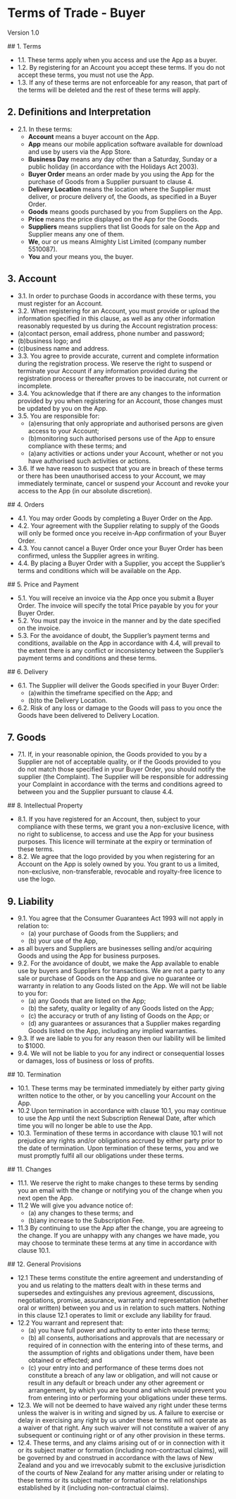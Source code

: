 # Terms of Trade - Buyer
Version 1.0

​## 1. Terms
- 1.1. These terms apply when you access and use the App as a buyer.
- 1.2. By registering for an Account you accept these terms.  If you do not accept these terms, you must not use the App.
- 1.3. If any of these terms are not enforceable for any reason, that part of the terms will be deleted and the rest of these terms will apply.

## 2. Definitions and Interpretation
- 2.1. In these terms:
  - **Account** means a buyer account on the App.
  - **App** means our mobile application software available for download and use by users via the App Store.
  - **Business Day** means any day other than a Saturday, Sunday or a public holiday (in accordance with the Holidays Act 2003).
  - **Buyer Order** means an order made by you using the App for the purchase of Goods from a Supplier pursuant to clause 4.
  - **Delivery Location** means the location where the Supplier must deliver, or procure delivery of, the Goods, as specified
  in a Buyer Order.
  - **Goods** means goods purchased by you from Suppliers on the App.
  - **Price** means the price displayed on the App for the Goods.
  - **Suppliers** means suppliers that list Goods for sale on the App and Supplier means any one of them.
  - **We**, our or us means Almighty List Limited (company number 5510087).
  - **You** and your means you, the buyer.

## 3. Account
- 3.1. In order to purchase Goods in accordance with these terms, you must register for an Account.
- 3.2. When registering for an Account, you must provide or upload the information specified in this clause, as well as any other information reasonably requested by us during the Account registration process:​
 - (a)contact person, email address, phone number and password;
 - (b)business logo; and
 - (c)business name and address.
- 3.3. You agree to provide accurate, current and complete information during the registration process.  We reserve the right to suspend or terminate your Account if any information provided during the registration process or thereafter proves to be inaccurate, not current or incomplete.
- 3.4. You acknowledge that if there are any changes to the information provided by you when registering for an Account, those changes must be updated by you on the App.
- 3.5. You are responsible for:
  - (a)ensuring that only appropriate and authorised persons are given access to your Account;
  - (b)monitoring such authorised persons use of the App to ensure compliance with these terms; and
  - (a)any activities or actions under your Account, whether or not you have authorised such activities or actions.
- 3.6. If we have reason to suspect that you are in breach of these terms or there has been unauthorised access to your Account, we may immediately terminate, cancel or suspend your Account and revoke your access to the App (in our absolute discretion).

​## 4. Orders
- 4.1. You may order Goods by completing a Buyer Order on the App.
- 4.2. Your agreement with the Supplier relating to supply of the Goods will only be formed once you receive in-App confirmation of your Buyer Order.   
- 4.3. You cannot cancel a Buyer Order once your Buyer Order has been confirmed, unless the Supplier agrees in writing.
- 4.4. By placing a Buyer Order with a Supplier, you accept the Supplier’s terms and conditions which will be available on the App.

​## 5. Price and Payment
- 5.1. You will receive an invoice via the App once you submit a Buyer Order.  The invoice will specify the total Price payable by you for your Buyer Order.
- 5.2. You must pay the invoice in the manner and by the date specified on the invoice.
- 5.3. For the avoidance of doubt, the Supplier’s payment terms and conditions, available on the App in accordance with 4.4, will prevail to the extent there is any conflict or inconsistency between the Supplier’s payment terms and conditions and these terms.

​## 6. Delivery
- 6.1. The Supplier will deliver the Goods specified in your Buyer Order:
  - (a)within the timeframe specified on the App; and
  - (b)to the Delivery Location.
- 6.2. Risk of any loss or damage to the Goods will pass to you once the Goods have been delivered to Delivery Location.

## 7. Goods
- 7.1. If, in your reasonable opinion, the Goods provided to you by a Supplier are not of acceptable quality, or if the Goods provided to you do not match those specified in your Buyer Order, you should notify the supplier (the Complaint).  The Supplier will be responsible for addressing your Complaint in accordance with the terms and conditions agreed to between you and the Supplier pursuant to clause 4.4.

​## 8. Intellectual Property
- 8.1. If you have registered for an Account, then, subject to your compliance with these terms, we grant you a non-exclusive licence, with no right to sublicense, to access and use the App for your business purposes.  This licence will terminate at the expiry or termination of these terms.
- 8.2. We agree that the logo provided by you when registering for an Account on the App is solely owned by you.  You grant to us a limited, non-exclusive, non-transferable, revocable and royalty-free licence to use the logo.

## 9. Liability
- 9.1. You agree that the Consumer Guarantees Act 1993 will not apply in relation to:
  - (a) your purchase of Goods from the Suppliers; and
  - (b) your use of the App,
- as all buyers and Suppliers are businesses selling and/or acquiring Goods and using the App for business purposes.
- 9.2. For the avoidance of doubt, we make the App available to enable use by buyers and Suppliers for transactions.  We are not a party to any sale or purchase of Goods on the App and give no guarantee or warranty in relation to any Goods listed on the App.  We will not be liable to you for:​
  - (a) any Goods that are listed on the App;
  - (b) the safety, quality or legality of any Goods listed on the App;
  - (c) the accuracy or truth of any listing of Goods on the App; or
  - (d) any guarantees or assurances that a Supplier makes regarding Goods listed on the App, including any implied warranties.
- 9.3. If we are liable to you for any reason then our liability will be limited to $1000.
- 9.4. We will not be liable to you for any indirect or consequential losses or damages, loss of business or loss of profits.

​## 10. Termination
- 10.1. These terms may be terminated immediately by either party giving written notice to the other, or by you cancelling your Account on the App.
- 10.2 Upon termination in accordance with clause 10.1, you may continue to use the App until the next Subscription Renewal Date, after which time you will no longer be able to use the App.
- 10.3. Termination of these terms in accordance with clause 10.1 will not prejudice any rights and/or obligations accrued by either party prior to the date of termination.  Upon termination of these terms, you and we must promptly fulfil all our obligations under these terms.

​## 11. Changes
- 11.1. We reserve the right to make changes to these terms by sending you an email with the change or notifying you of the change when you next open the App.
- 11.2 We will give you advance notice of:
  - (a) any changes to these terms; and
  - (b)any increase to the Subscription Fee.
- 11.3 By continuing to use the App after the change, you are agreeing to the change.  If you are unhappy with any changes we have made, you may choose to terminate these terms at any time in accordance with clause 10.1.

​## 12. General Provisions
- 12.1 These terms constitute the entire agreement and understanding of you and us relating to the matters dealt with in these terms and supersedes and extinguishes any previous agreement, discussions, negotiations, promise, assurance, warranty and representation (whether oral or written) between you and us in relation to such matters.  Nothing in this clause 12.1 operates to limit or exclude any liability for fraud.
- 12.2 You warrant and represent that:
  - (a) you have full power and authority to enter into these terms;
  - (b) all consents, authorisations and approvals that are necessary or required of in connection with the entering into of these terms, and the assumption of rights and obligations under them, have been obtained or effected; and
  - (c) your entry into and performance of these terms does not constitute a breach of any law or obligation, and will not cause or result in any default or breach under any other agreement or arrangement, by which you are bound and which would prevent you from entering into or performing your obligations under these terms.
- 12.3. We will not be deemed to have waived any right under these terms unless the waiver is in writing and signed by us.  A failure to exercise or delay in exercising any right by us under these terms will not operate as a waiver of that right.  Any such waiver will not constitute a waiver of any subsequent or continuing right or of any other provision in these terms.
- 12.4. These terms, and any claims arising out of or in connection with it or its subject matter or formation (including non-contractual claims), will be governed by and construed in accordance with the laws of New Zealand and you and we irrevocably submit to the exclusive jurisdiction of the courts of New Zealand for any matter arising under or relating to these terms or its subject matter or formation or the relationships established by it (including non-contractual claims).

